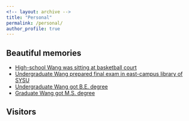 ```yaml
---
<!-- layout: archive -->
title: "Personal"
permalink: /personal/
author_profile: true
---
```

 
## Beautiful memories

*  [High-school Wang was sitting at basketball court][hs1]
*  [Undergraduate Wang prepared final exam in east-campus library of SYSU][UG1]
*  [Undergraduate Wang got B.E. degree][BE]
*  [Graduate Wang got M.S. degree][master1]

[hs1]: https://wangjw6.github.io/images/hs.png
[UG1]: https://wangjw6.github.io/images/undergraduate.png
[master1]: https://wangjw6.github.io/images/master.png
[BE]: https://wangjw6.github.io/images/bachelor.png


## Visitors

<script type='text/javascript' id='clustrmaps' src='//cdn.clustrmaps.com/map_v2.js?cl=ffffff&w=a&t=n&d=tChFRiMtpPxOIMsvJQqWMmkuRMpGj2rQS4NnjDeOlv0&co=2d9bad'></script>
